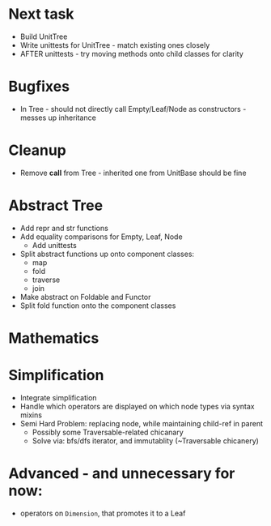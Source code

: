 
# Next task
* Build UnitTree
* Write unittests for UnitTree - match existing ones closely
* AFTER unittests - try moving methods onto child classes for clarity

# Bugfixes
* In Tree - should not directly call Empty/Leaf/Node as constructors - messes up inheritance

# Cleanup
* Remove __call__ from Tree - inherited one from UnitBase should be fine

# Abstract Tree
* Add repr and str functions
* Add equality comparisons for Empty, Leaf, Node
    - Add unittests
* Split abstract functions up onto component classes:
    - map
    - fold
    - traverse
    - join
* Make abstract on Foldable and Functor
* Split fold function onto the component classes

# Mathematics

# Simplification
* Integrate simplification
* Handle which operators are displayed on which node types via syntax mixins
* Semi Hard Problem: replacing node, while maintaining child-ref in parent
    - Possibly some Traversable-related chicanary
    - Solve via: bfs/dfs iterator, and immutablity (~Traversable chicanery)


# Advanced - and unnecessary for now:
* operators on `Dimension`, that promotes it to a Leaf

